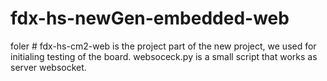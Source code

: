 # fdx-hs-newGen-embedded-web
foler # fdx-hs-cm2-web is the project part of the new project, we used for initialing testing of the board.
websoceck.py is a small script that works as server websocket.
